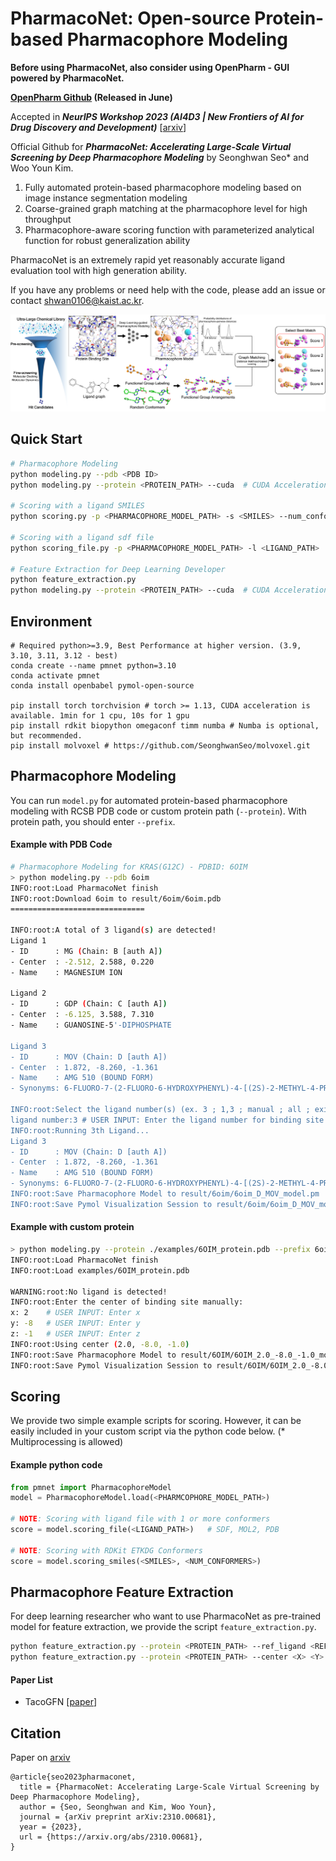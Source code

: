 # PharmacoNet: Open-source Protein-based Pharmacophore Modeling

**Before using PharmacoNet, also consider using OpenPharm - GUI powered by PharmacoNet.**

**[OpenPharm Github](https://github.com/SeonghwanSeo/OpenPharm) (Released in June)**

Accepted in ***NeurIPS Workshop 2023 (AI4D3 | New Frontiers of AI for Drug Discovery and Development)*** [[arxiv](https://arxiv.org/abs/2310.00681)]

Official Github for ***PharmacoNet: Accelerating Large-Scale Virtual Screening by Deep Pharmacophore Modeling*** by Seonghwan Seo* and Woo Youn Kim.

1. Fully automated protein-based pharmacophore modeling based on image instance segmentation modeling
2. Coarse-grained graph matching at the pharmacophore level for high throughput
3. Pharmacophore-aware scoring function with parameterized analytical function for robust generalization ability

PharmacoNet is an extremely rapid yet reasonably accurate ligand evaluation tool with high generation ability.

If you have any problems or need help with the code, please add an issue or contact [shwan0106@kaist.ac.kr](mailto:shwan0106@kaist.ac.kr).

![](images/overview.png)



## Quick Start

```bash
# Pharmacophore Modeling
python modeling.py --pdb <PDB ID>
python modeling.py --protein <PROTEIN_PATH> --cuda	# CUDA Acceleration

# Scoring with a ligand SMILES
python scoring.py -p <PHARMACOPHORE_MODEL_PATH> -s <SMILES> --num_conformers <NUM_CONFORMERS>

# Scoring with a ligand sdf file
python scoring_file.py -p <PHARMACOPHORE_MODEL_PATH> -l <LIGAND_PATH>

# Feature Extraction for Deep Learning Developer
python feature_extraction.py 
python modeling.py --protein <PROTEIN_PATH> --cuda	# CUDA Acceleration

```



## Environment

```shell
# Required python>=3.9, Best Performance at higher version. (3.9, 3.10, 3.11, 3.12 - best)
conda create --name pmnet python=3.10
conda activate pmnet
conda install openbabel pymol-open-source

pip install torch torchvision # torch >= 1.13, CUDA acceleration is available. 1min for 1 cpu, 10s for 1 gpu
pip install rdkit biopython omegaconf timm numba # Numba is optional, but recommended.
pip install molvoxel # https://github.com/SeonghwanSeo/molvoxel.git
```



## Pharmacophore Modeling

You can run `model.py` for automated protein-based pharmacophore modeling with RCSB PDB code or custom protein path (`--protein`). With protein path, you should enter `--prefix`.

#### Example with PDB Code

```bash
# Pharmacophore Modeling for KRAS(G12C) - PDBID: 6OIM
> python modeling.py --pdb 6oim
INFO:root:Load PharmacoNet finish
INFO:root:Download 6oim to result/6oim/6oim.pdb
==============================

INFO:root:A total of 3 ligand(s) are detected!
Ligand 1
- ID      : MG (Chain: B [auth A])
- Center  : -2.512, 2.588, 0.220
- Name    : MAGNESIUM ION

Ligand 2
- ID      : GDP (Chain: C [auth A])
- Center  : -6.125, 3.588, 7.310
- Name    : GUANOSINE-5'-DIPHOSPHATE

Ligand 3
- ID      : MOV (Chain: D [auth A])
- Center  : 1.872, -8.260, -1.361
- Name    : AMG 510 (BOUND FORM)
- Synonyms: 6-FLUORO-7-(2-FLUORO-6-HYDROXYPHENYL)-4-[(2S)-2-METHYL-4-PROPANOYLPIPERAZIN-1-YL]-1-[4-METHYL-2-(PROPAN-2-YL)PYRIDIN-3-YL]PYRIDO[2,3-D]PYRIMIDIN-2(1H)-ONE

INFO:root:Select the ligand number(s) (ex. 3 ; 1,3 ; manual ; all ; exit)
ligand number:3	# USER INPUT: Enter the ligand number for binding site detection
INFO:root:Running 3th Ligand...
Ligand 3
- ID      : MOV (Chain: D [auth A])
- Center  : 1.872, -8.260, -1.361
- Name    : AMG 510 (BOUND FORM)
- Synonyms: 6-FLUORO-7-(2-FLUORO-6-HYDROXYPHENYL)-4-[(2S)-2-METHYL-4-PROPANOYLPIPERAZIN-1-YL]-1-[4-METHYL-2-(PROPAN-2-YL)PYRIDIN-3-YL]PYRIDO[2,3-D]PYRIMIDIN-2(1H)-ONE
INFO:root:Save Pharmacophore Model to result/6oim/6oim_D_MOV_model.pm
INFO:root:Save Pymol Visualization Session to result/6oim/6oim_D_MOV_model.pse
```

#### Example with custom protein

```bash
> python modeling.py --protein ./examples/6OIM_protein.pdb --prefix 6oim
INFO:root:Load PharmacoNet finish
INFO:root:Load examples/6OIM_protein.pdb

WARNING:root:No ligand is detected!
INFO:root:Enter the center of binding site manually:
x: 2	# USER INPUT: Enter x
y: -8	# USER INPUT: Enter y
z: -1	# USER INPUT: Enter z
INFO:root:Using center (2.0, -8.0, -1.0)
INFO:root:Save Pharmacophore Model to result/6OIM/6OIM_2.0_-8.0_-1.0_model.pm
INFO:root:Save Pymol Visualization Session to result/6OIM/6OIM_2.0_-8.0_-1.0_model.pse
```



## Scoring

We provide two simple example scripts for scoring. However, it can be easily included in your custom script via the python code below. (\* Multiprocessing is allowed)

#### Example python code

```python
from pmnet import PharmacophoreModel
model = PharmacophoreModel.load(<PHARMCOPHORE_MODEL_PATH>)

# NOTE: Scoring with ligand file with 1 or more conformers
score = model.scoring_file(<LIGAND_PATH>)	# SDF, MOL2, PDB

# NOTE: Scoring with RDKit ETKDG Conformers
score = model.scoring_smiles(<SMILES>, <NUM_CONFORMERS>)
```



## Pharmacophore Feature Extraction

For deep learning researcher who want to use PharmacoNet as pre-trained model for feature extraction, we provide the script `feature_extraction.py`.

```bash
python feature_extraction.py --protein <PROTEIN_PATH> --ref_ligand <REF_LIGAND_PATH> --out <SAVE_PKL_PATH>
python feature_extraction.py --protein <PROTEIN_PATH> --center <X> <Y> <Z> --out <SAVE_PKL_PATH>
```

#### Paper List

- TacoGFN [[paper](https://arxiv.org/abs/2310.03223)]



## Citation

Paper on [arxiv](https://arxiv.org/abs/2310.00681)

```
@article{seo2023pharmaconet,
  title = {PharmacoNet: Accelerating Large-Scale Virtual Screening by Deep Pharmacophore Modeling},
  author = {Seo, Seonghwan and Kim, Woo Youn},
  journal = {arXiv preprint arXiv:2310.00681},
  year = {2023},
  url = {https://arxiv.org/abs/2310.00681},
}
```

